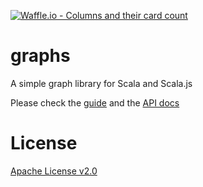 [![Waffle.io - Columns and their card count](https://badge.waffle.io/flowtick/graphs.png?columns=all)](https://waffle.io/flowtick/graphs?utm_source=badge)

graphs
======

A simple graph library for Scala and Scala.js

Please check the [guide](https://flowtick.github.io/graphs) and the
[API docs](https://flowtick.github.io/graphs/latest/api/com/flowtick/graphs)

License
=======

[Apache License v2.0](LICENSE)

